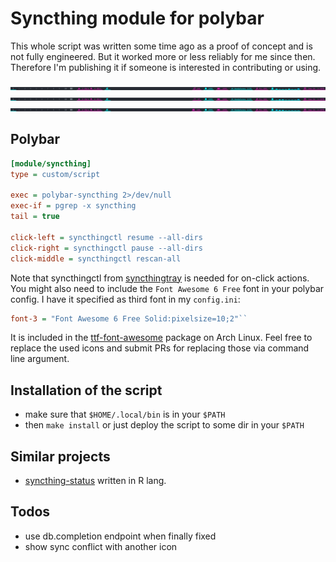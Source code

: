 # Syncthing module for polybar

This whole script was written some time ago as a proof of concept and is not fully engineered.
But it worked more or less reliably for me since then.
Therefore I'm publishing it if someone is interested in contributing or using.

![idle](img/idle.png)
![sync](img/sync.png)
![pause](img/pause.png)

## Polybar

``` ini
[module/syncthing]
type = custom/script

exec = polybar-syncthing 2>/dev/null
exec-if = pgrep -x syncthing
tail = true

click-left = syncthingctl resume --all-dirs
click-right = syncthingctl pause --all-dirs
click-middle = syncthingctl rescan-all
```

Note that syncthingctl from [syncthingtray](https://github.com/Martchus/syncthingtray) is needed for on-click actions.
You might also need to include the `Font Awesome 6 Free` font in your polybar config. I have it specified as third font in my `config.ini`:
``` ini
font-3 = "Font Awesome 6 Free Solid:pixelsize=10;2"``
```
It is included in the [ttf-font-awesome](https://archlinux.org/packages/community/any/ttf-font-awesome/) package on Arch Linux.
Feel free to replace the used icons and submit PRs for replacing those via command line argument.

## Installation of the script

- make sure that `$HOME/.local/bin` is in your `$PATH`
- then `make install` or just deploy the script to some dir in your `$PATH`

## Similar projects

- [syncthing-status](https://github.com/carldelfin/syncthing-status) written in R lang.

## Todos

- use db.completion endpoint when finally fixed
- show sync conflict with another icon
